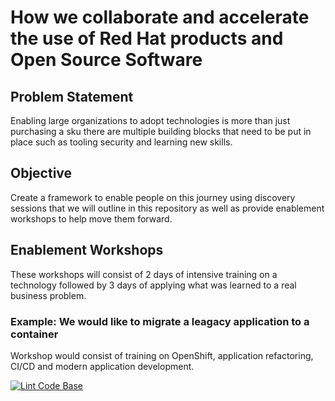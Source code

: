# How we collaborate and accelerate the use of Red Hat products and Open Source Software

## Problem Statement

Enabling large organizations to adopt technologies is more than just purchasing a sku there are multiple building blocks that need to be put in place such as tooling security and learning new skills.

## Objective

Create a framework to enable people on this journey using discovery sessions that we will outline in this repository as well as provide enablement workshops to help move them forward.

## Enablement Workshops

These workshops will consist of 2 days of intensive training on a technology followed by 3 days of applying what was learned to a real business problem. 

### Example: We would like to migrate a leagacy application to a container

Workshop would consist of training on OpenShift, application refactoring, CI/CD and modern application development.


[![Lint Code Base](https://github.com/redhat-energy-pod/and-how-we-enable/workflows/Lint%20Code%20Base/badge.svg)](https://github.com/redhat-energy-pod/and-how-we-enable/actions)
